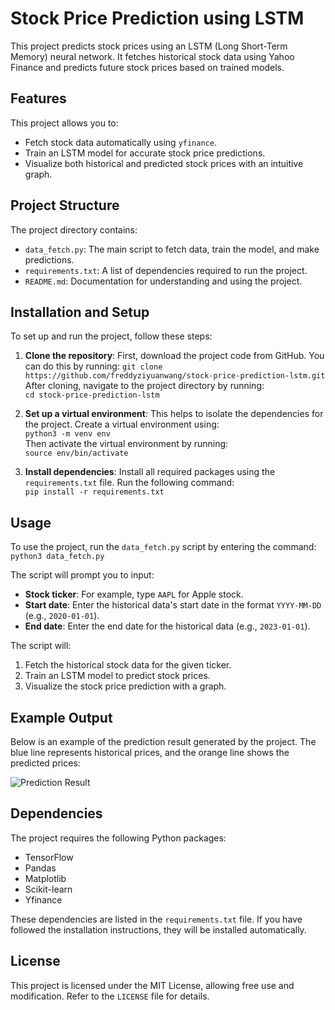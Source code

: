 # Stock Price Prediction using LSTM

This project predicts stock prices using an LSTM (Long Short-Term Memory) neural network. It fetches historical stock data using Yahoo Finance and predicts future stock prices based on trained models.

## Features
This project allows you to:
- Fetch stock data automatically using `yfinance`.
- Train an LSTM model for accurate stock price predictions.
- Visualize both historical and predicted stock prices with an intuitive graph.

## Project Structure
The project directory contains:
- `data_fetch.py`: The main script to fetch data, train the model, and make predictions.
- `requirements.txt`: A list of dependencies required to run the project.
- `README.md`: Documentation for understanding and using the project.

## Installation and Setup
To set up and run the project, follow these steps:

1. **Clone the repository**: First, download the project code from GitHub. You can do this by running:
   `git clone https://github.com/freddyziyuanwang/stock-price-prediction-lstm.git`  
   After cloning, navigate to the project directory by running:  
   `cd stock-price-prediction-lstm`

2. **Set up a virtual environment**: This helps to isolate the dependencies for the project. Create a virtual environment using:  
   `python3 -m venv env`  
   Then activate the virtual environment by running:  
   `source env/bin/activate`

3. **Install dependencies**: Install all required packages using the `requirements.txt` file. Run the following command:  
   `pip install -r requirements.txt`

## Usage
To use the project, run the `data_fetch.py` script by entering the command:  
`python3 data_fetch.py`  

The script will prompt you to input:
- **Stock ticker**: For example, type `AAPL` for Apple stock.
- **Start date**: Enter the historical data's start date in the format `YYYY-MM-DD` (e.g., `2020-01-01`).
- **End date**: Enter the end date for the historical data (e.g., `2023-01-01`).

The script will:
1. Fetch the historical stock data for the given ticker.
2. Train an LSTM model to predict stock prices.
3. Visualize the stock price prediction with a graph.

## Example Output
Below is an example of the prediction result generated by the project. The blue line represents historical prices, and the orange line shows the predicted prices:  

![Prediction Result](https://github.com/freddyziyuanwang/stock-price-prediction-lstm/blob/main/sample.png)

## Dependencies
The project requires the following Python packages:
- TensorFlow
- Pandas
- Matplotlib
- Scikit-learn
- Yfinance

These dependencies are listed in the `requirements.txt` file. If you have followed the installation instructions, they will be installed automatically.

## License
This project is licensed under the MIT License, allowing free use and modification. Refer to the `LICENSE` file for details.
